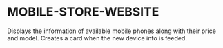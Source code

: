 # MOBILE-STORE-WEBSITE

Displays the information of available mobile phones along with their price and model. Creates a card when the new device info is feeded.
